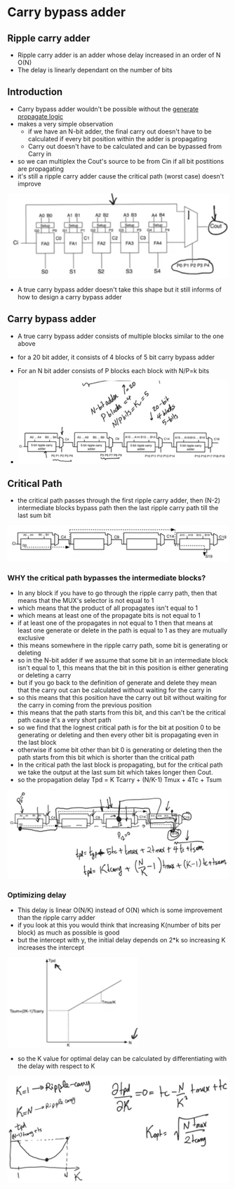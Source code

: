 # Carry bypass adder

## Ripple carry adder
- Ripple carry adder is an adder whose delay increased in an order of N O(N)
- The delay is linearly dependant on the number of bits

## Introduction
- Carry bypass adder wouldn't be possible without the [generate propagate logic](generate-propagate.md)
- makes a very simple observation
    - if we have an N-bit adder, the final carry out doesn't have to be calculated if every bit position within the adder is propagating 
    - Carry out doesn't have to be calculated and can be bypassed from Carry in
- so we can multiplex the Cout's source to be from Cin if all bit postitions are propagating
- it's still a ripple carry adder cause the critical path (worst case) doesn't improve

![carry_bypass_mux](imgs/carry-bypass-adder/carry_bypass_mux.png)

- A true carry bypass adder doesn't take this shape but it still informs of how to design a carry bypass adder

## Carry bypass adder
- A true carry bypass adder consists of multiple blocks similar to the one above
- for a 20 bit adder, it consists of 4 blocks of 5 bit carry bypass adder
- For an N bit adder consists of P blocks each block with N/P=k bits
 
- ![carry_bypass_mux](imgs/carry-bypass-adder/carry_bypass_N-bit.png)

## Critical Path
- the critical path passes through the first ripple carry adder, then (N-2) intermediate blocks bypass path then the last ripple carry path till the last sum bit

![carry_bypass_critical_path](imgs/carry-bypass-adder/carry_bypass_critical_path.png)

### WHY the critical path bypasses the intermediate blocks? 
- In any block if you have to go through the ripple carry path, then that means that the MUX's selector is not equal to 1 
- which means that the product of all propagates isn't equal to 1 
- which means at least one of the propagate bits is not equal to 1
- if at least one of the propagates in not equal to 1 then that means at least one generate or delete in the path is equal to 1 as they are mutually exclusive
- this means somewhere in the ripple carry path, some bit is generating or deleting 
- so in the N-bit adder if we assume that some bit in an intermediate block isn't equal to 1, this means that the bit in this position is either generating or deleting a carry
- but if you go back to the definition of generate and delete they mean that the carry out can be calculated without waiting for the carry in 
- so this means that this position have the carry out bit without waiting for the carry in coming from the previous position
- this means that the path starts from this bit, and this can't be the critical path cause it's a very short path
- so we find that the lognest critical path is for the bit at position 0 to be generating or deleting and then every other bit is propagating even in the last block
- otherwise if some bit other than bit 0 is generating or deleting then the path starts from this bit which is shorter than the critical path
- In the critical path the last block is propagating, but for the critical path we take the output at the last sum bit which takes longer then Cout.
- so the propagation delay Tpd = K Tcarry + (N/K-1) Tmux + 4Tc + Tsum 

![carry_bypass_critical_path](imgs/carry-bypass-adder/carry_bypass_critical_path_delay.png)

### Optimizing delay
- This delay is linear O(N/K) instead of O(N) which is some improvement than the ripple carry adder 
- if you look at this you would think that increasing K(number of bits per block) as much as possible is good
- but the intercept with y, the initial delay depends on 2*k so increasing K increases the intercept 

![carry_bypass_delay_slope](imgs/carry-bypass-adder/carry_bypass_delay_slope.png)

- so the K value for optimal delay can be calculated by differentiating with the delay with respect to K

![carry_bypass_optimal_delay](imgs/carry-bypass-adder/carry_bypass_optimal_delay.png)

